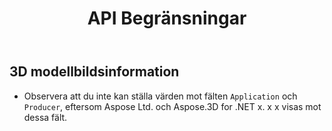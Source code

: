 ﻿---
title: API Begränsningar
type: docs
weight: 180
url: /sv/net/api-limitations/
description: Observera att du inte kan sätta värden mot ansöknings- och producentfälten, eftersom Aspose Ltd. och Aspose.3D for .NET x. x x visas mot dessa fält.
---
## **3D modellbildsinformation**
- Observera att du inte kan ställa värden mot fälten `Application` och `Producer`, eftersom Aspose Ltd. och Aspose.3D for .NET x. x x visas mot dessa fält.
